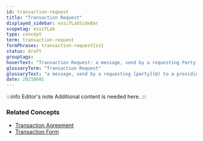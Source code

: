 ```yaml
---
id: transaction-request
title: "Transaction Request"
displayed_sidebar: essifLabSideBar
scopetag: essifLab
type: concept
term: transaction-request
formPhrases: transaction-request{ss}
status: draft
grouptags:
hoverText: "Transaction Request: a message, send by a requesting Party to a providing Party, that initiates the negotiation of a new Transaction Agreement between these Parties for the provisioning of a specific product or service."
glossaryTerm: "Transaction Request"
glossaryText: "a message, send by a requesting [party](@) to a providing [party](@), that initiates the negotiation of a new [transaction agreement](@) between these [parties](@) for the provisioning of a specific product or service."
date: 20210601
---
```


:::info Editor's note
Additional content is needed here.
:::

### Related Concepts
- [Transaction Agreement](@)
- [Transaction Form](@)